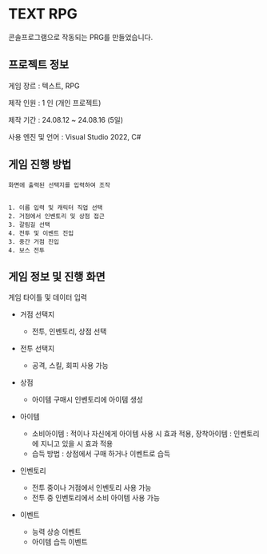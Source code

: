 # TEXT RPG 
콘솔프로그램으로 작동되는 PRG를 만들었습니다.
## 프로젝트 정보
게임 장르 : 텍스트, RPG


제작 인원 : 1 인 (개인 프로젝트)


제작 기간 : 24.08.12 ~ 24.08.16 (5일)


사용 엔진 및 언어 : Visual Studio 2022, C#
## 게임 진행 방법
```
화면에 출력된 선택지를 입력하여 조작


1. 이름 입력 및 캐릭터 직업 선택
2. 거점에서 인벤토리 및 상점 접근
3. 갈림길 선택
4. 전투 및 이벤트 진입
3. 중간 거점 진입
4. 보스 전투
```


## 게임 정보 및 진행 화면
게임 타이틀 및 데이터 입력


* 거점 선택지
  * 전투, 인벤토리, 상점 선택


* 전투 선택지
  * 공격, 스킬, 회피 사용 가능


* 상점
  * 아이템 구매시 인벤토리에 아이템 생성


* 아이템
  * 소비아이템 : 적이나 자신에게 아이템 사용 시 효과 적용, 장착아이템 : 인벤토리에 지니고 있을 시 효과 적용 
  * 습득 방법 : 상점에서 구매 하거나 이벤트로 습득


* 인벤토리
  * 전투 중이나 거점에서 인벤토리 사용 가능
  * 전투 중 인벤토리에서 소비 아이템 사용 가능


* 이벤트
  * 능력 상승 이벤트
  * 아이템 습득 이벤트


